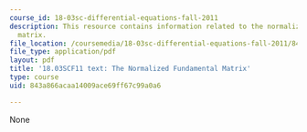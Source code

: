 ```yaml
---
course_id: 18-03sc-differential-equations-fall-2011
description: This resource contains information related to the normalized fundamental
  matrix.
file_location: /coursemedia/18-03sc-differential-equations-fall-2011/843a866acaa14009ace69ff67c99a0a6_MIT18_03SCF11_s35_6text.pdf
file_type: application/pdf
layout: pdf
title: '18.03SCF11 text: The Normalized Fundamental Matrix'
type: course
uid: 843a866acaa14009ace69ff67c99a0a6

---
```

None
